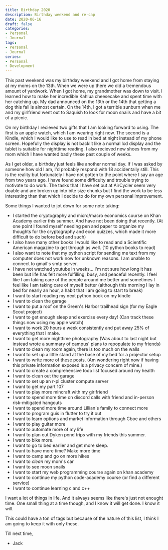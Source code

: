 ```yaml
---
title: Birthday 2020
description: Birthday weekend and re-cap
date: 2020-06-16
draft: false
categories:
- Personal
- Journal
tags:
- Personal
- Journal
series:
- Personal
- Development
---
```


This past weekend was my birthday weekend and I got home from staying at my moms on the 13th. When we were up there we did a tremendous amount of yardwork. When I got home, my grandmother was down to visit. I learned how to make her incredible Kahlua cheesecake and spent time with her catching up. My dad announced on the 13th or the 14th that getting a dog this fall is almost certain. On the 14th, I got a terrible sunburn when me and my girlfriend went out to Saquish to look for moon snails and have a bit of a picnic.

On my birthday I recieved two gifts that I am looking forward to using. The first is an apple watch, which I am wearing right now. The second is a Kindle, which I would like to use to read in bed at night instead of my phone screen. Hopefully the display is not backlit like a normal lcd display and the tablet is suitable for nighttime reading. I also recieved new shoes from my mom which I have wanted badly these past couple of weeks.

As I get older, a birthday just feels like another normal day. If I was asked by someone how old I am, I'd probably respond with 18 accidentally still. This is the reality but fortunately I have not gotten to the point where I say an age from two years ago. I have found some difficulty and trouble trying to motivate to do work. The tasks that I have set out at AirCycler seem very doable and are broken up into bite size chunks but I find the work to be less interesting than that which I decide to do for my own personal improvement.

Some things I wanted to jot down for some note taking:
* I started the cryptography and micro/macro economics course on Khan Academy earlier this summer. And have not been doing that recently. (At one point I found myself needing pen and paper to organize my thoughts for the cryptography and econ quizzes, which made it more difficult to do before bed and such)
* I also have many other books I would like to read and a Scientific American magazine to get through as well. (10 python books to read)
* I also want to note that my python script for sending me text from my computer does not work now for unknown reasons. I am unable to connect to gmail's smtp server.
* I have not watched youtube in weeks... I'm not sure how long it has been but life has felt more fulfilling, busy, and peaceful recently. I feel like I am taking care of the people around me better and sometimes I feel like I am taking care of myself better (although this morning I lay in bed for nearly an hour, a habit that I am going to start to break)
* I want to start reading my next python book on my kindle
* I want to clean the garage
* I want to put a roof on the Green's Harbor trailhead sign (for my Eagle Scout project)
* I want to get enough sleep and exercise every day! (Can track these things now using my apple watch)
* I want to work 20 hours a week consistently and put away 25% of everything that I make.
* I want to get more nighttime photography (Was about to last night but instead wrote a summary of campus' plans to repopulate to my friends)
* I want to clean my room again, there is too much on the walls
* I want to set up a little stand at the base of my bed for a projector setup
* I want to write more of these posts. (Am wondering right now if having this private information exposed is a privacy concern of mine.)
* I want to create a comprehensive todo list focused around my health
* I want to clean out the garage
* I want to set up an r-pi cluster compute server
* I want to get my part 107
* I want to play more mincraft with my girlfriend
* I want to spend more time on discord calls with friend and in-person risk-mitigated hangouts
* I want to spend more time around Lillian's family to connect more 
* I want to program guis in flutter to try it out
* I want to learn options and market information through  Cboe and others
* I want to play guitar more
* I want to automate more of my life
* I want to plan out Dyken pond trips with my friends this summer.
* I want to bike more.
* I want to go to bed earlier and get more sleep.
* I want to have more time? Make more time
* I want to camp and go on more hikes
* I want to *clean* my mom's car
* I want to see moon snails
* I want to start my web programming course again on khan academy
* I want to continue my python code-academy course (or find a different service)
* I want to continue learning c and c++

I want a lot of things in life. And it always seems like there's just not enought time. One small thing at a time though, and I know it will get done. I know it will.

This could have a ton of tags but because of the nature of this list, I think I am going to keep it with only these.

Till next time,
- Jack